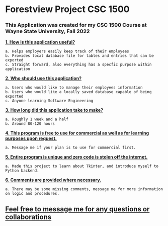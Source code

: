 # Forestview Project CSC 1500 #

### **This Application was created for my CSC 1500 Course at Wayne State University, Fall 2022** ###

**<ins>1. How is this application useful?</ins>**

    a. Helps employers easily keep track of their employees
    b. Provides local database file for tables and entries that can be exported
    c. Straight forward, also everything has a specfic purpose within application

**<ins>2. Who should use this application?</ins>**

    a. Users who would like to manage their employees information
    b. Users who would like a locally saved database capable of being exported
    c. Anyone learning Software Engineering

**<ins>3. How long did this application take to make?</ins>**

    a. Roughly 1 week and a half
    b. Around 80-120 hours

**<ins>4. This program is free to use for commercial as well as for learning purposes upon request.</ins>**
    
    a. Message me if your plan is to use for commercial first.

**<ins>5. Entire program is unique and zero code is stolen off the internet.</ins>**
    
    a. Made this project to learn about Tkinter, and introduce myself to Python backend.

**<ins>6. Comments are provided where necessary.</ins>**
    
    a. There may be some missing comments, message me for more information on logic and procedures. 


## <ins>Feel free to message me for any questions or collaborations</ins> ##
